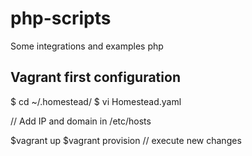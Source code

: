 # php-scripts
Some integrations and examples php

## Vagrant first configuration ##
$ cd ~/.homestead/ 
$ vi Homestead.yaml

// Add IP and domain in /etc/hosts

$vagrant up
$vagrant provision  // execute new changes

